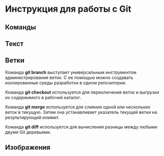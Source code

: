 # Инструкция для работы с Git
## Команды

## Текст

## Ветки
Команда **git branch** выступает универсальным инструментом администрирования веток. С ее помощью можно создавать изолированные среды разработки в одном репозитории.

Команда **git checkout** используется для переключения веток и выгрузки их содержимого в рабочий каталог.

Команда **git merge** используется для слияния одной или нескольких веток в текущую. Затем она устанавливает указатель текущей ветки на результирующий коммит.

Команда **git diff** используется для вычисления разницы между любыми двумя Git деревьями.
## Изображения